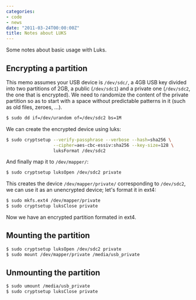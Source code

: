 ```yaml
---
categories:
- code
- news
date: "2011-03-24T00:00:00Z"
title: Notes about LUKS
---
```


Some notes about basic usage with Luks.

## Encrypting a partition

This memo assumes your USB device is `/dev/sdc/`, a 4GB USB key
divided into two partitions of 2GB, a public (`/dev/sdc1`) and a
private one (`/dev/sdc2`, the one that is encrypted). We need to
randomize the content of the private partition so as to start with a
space without predictable patterns in it (such as old files, zeroes,
...).

```bash
$ sudo dd if=/dev/urandom of=/dev/sdc2 bs=1M
```

We can create the encrypted device using luks:

```bash
$ sudo cryptsetup --verify-passphrase --verbose --hash=sha256 \
                  --cipher=aes-cbc-essiv:sha256 --key-size=128 \
                  luksFormat /dev/sdc2
```

And finally map it to `/dev/mapper/`:

```bash
$ sudo cryptsetup luksOpen /dev/sdc2 private
```

This creates the device `/dev/mapper/private/` corresponding to
`/dev/sdc2`, we can use it as an unencrypted device; let's format it
in ext4:

```bash
$ sudo mkfs.ext4 /dev/mapper/private
$ sudo cryptsetup luksClose private
```

Now we have an encrypted partition formated in ext4.

## Mounting the partition

```bash
$ sudo cryptsetup luksOpen /dev/sdc2 private
$ sudo mount /dev/mapper/private /media/usb_private
```

## Unmounting the partition

```bash
$ sudo umount /media/usb_private
$ sudo cryptsetup luksClose private
```
